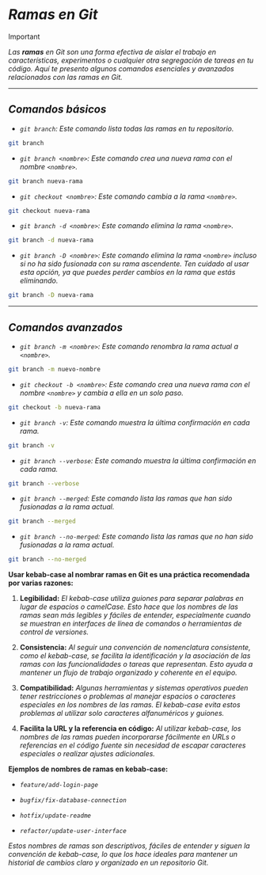 <!-- Autor: Daniel Benjamin Perez Morales -->
<!-- GitHub: https://github.com/DanielBenjaminPerezMoralesDev13 -->
<!-- GitLab: https://gitlab.com/DanielBenjaminPerezMoralesDev13 -->
<!-- Correo electrónico: danielperezdev@proton.me -->

# ***Ramas en Git***

> [!IMPORTANT]
> *Las **ramas** en Git son una forma efectiva de aislar el trabajo en características, experimentos o cualquier otra segregación de tareas en tu código. Aquí te presento algunos comandos esenciales y avanzados relacionados con las ramas en Git.*

---

## ***Comandos básicos***

- *`git branch`: Este comando lista todas las ramas en tu repositorio.*

```bash
git branch
```

- *`git branch <nombre>`: Este comando crea una nueva rama con el nombre `<nombre>`.*

```bash
git branch nueva-rama
```

- *`git checkout <nombre>`: Este comando cambia a la rama `<nombre>`.*

```bash
git checkout nueva-rama
```

- *`git branch -d <nombre>`: Este comando elimina la rama `<nombre>`.*

```bash
git branch -d nueva-rama
```

- *`git branch -D <nombre>`: Este comando elimina la rama `<nombre>` incluso si no ha sido fusionada con su rama ascendente. Ten cuidado al usar esta opción, ya que puedes perder cambios en la rama que estás eliminando.*

```bash
git branch -D nueva-rama
```

---

## ***Comandos avanzados***

- *`git branch -m <nombre>`: Este comando renombra la rama actual a `<nombre>`.*

```bash
git branch -m nuevo-nombre
```

- *`git checkout -b <nombre>`: Este comando crea una nueva rama con el nombre `<nombre>` y cambia a ella en un solo paso.*

```bash
git checkout -b nueva-rama
```

- *`git branch -v`: Este comando muestra la última confirmación en cada rama.*

```bash
git branch -v
```

- *`git branch --verbose`: Este comando muestra la última confirmación en cada rama.*

```bash
git branch --verbose
```

- *`git branch --merged`: Este comando lista las ramas que han sido fusionadas a la rama actual.*

```bash
git branch --merged
```

- *`git branch --no-merged`: Este comando lista las ramas que no han sido fusionadas a la rama actual.*

```bash
git branch --no-merged
```

**Usar kebab-case al nombrar ramas en Git es una práctica recomendada por varias razones:**

1. **Legibilidad:** *El kebab-case utiliza guiones para separar palabras en lugar de espacios o camelCase. Esto hace que los nombres de las ramas sean más legibles y fáciles de entender, especialmente cuando se muestran en interfaces de línea de comandos o herramientas de control de versiones.*

2. **Consistencia:** *Al seguir una convención de nomenclatura consistente, como el kebab-case, se facilita la identificación y la asociación de las ramas con las funcionalidades o tareas que representan. Esto ayuda a mantener un flujo de trabajo organizado y coherente en el equipo.*

3. **Compatibilidad:** *Algunas herramientas y sistemas operativos pueden tener restricciones o problemas al manejar espacios o caracteres especiales en los nombres de las ramas. El kebab-case evita estos problemas al utilizar solo caracteres alfanuméricos y guiones.*

4. **Facilita la URL y la referencia en código:** *Al utilizar kebab-case, los nombres de las ramas pueden incorporarse fácilmente en URLs o referencias en el código fuente sin necesidad de escapar caracteres especiales o realizar ajustes adicionales.*

**Ejemplos de nombres de ramas en kebab-case:**

- *`feature/add-login-page`*

- *`bugfix/fix-database-connection`*

- *`hotfix/update-readme`*

- *`refactor/update-user-interface`*

*Estos nombres de ramas son descriptivos, fáciles de entender y siguen la convención de kebab-case, lo que los hace ideales para mantener un historial de cambios claro y organizado en un repositorio Git.*
